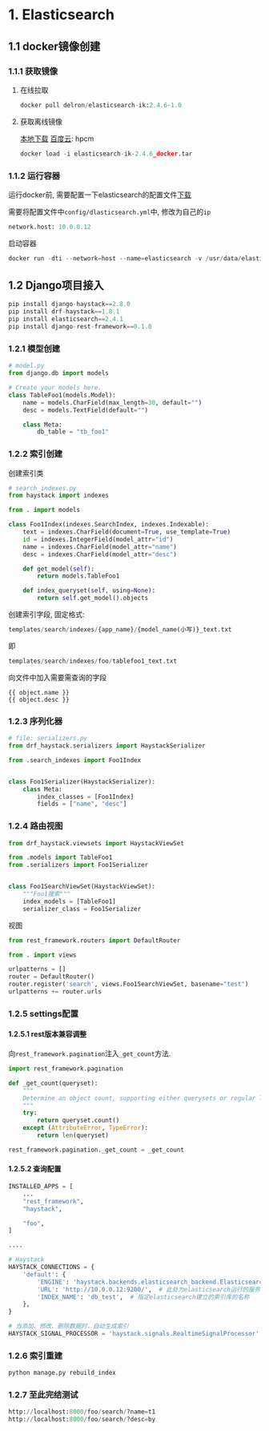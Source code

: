 # 1. Elasticsearch

## 1.1 docker镜像创建

### 1.1.1 获取镜像

1. 在线拉取

   ```python
   docker pull delron/elasticsearch-ik:2.4.6-1.0
   ```

2. 获取离线镜像

   [本地下载](image/05-elasticsearch-%E5%AE%8C%E6%95%B4%E9%85%8D%E7%BD%AE/delron_elasticsearch.tar.gz)    [百度云](https://pan.baidu.com/s/1D5v0gfPhWBgwioQ_kaAc_A): hpcm
   
   ```python
   docker load -i elasticsearch-ik-2.4.6_docker.tar
   ```

### 1.1.2 运行容器

运行docker前, 需要配置一下elasticsearch的配置文件[下载](image/05-elasticsearch-%E5%AE%8C%E6%95%B4%E9%85%8D%E7%BD%AE/config.rar)

需要将配置文件中`config/dlasticsearch.yml`中, 修改为自己的`ip`

```python
network.host: 10.0.0.12
```

启动容器

```python
docker run -dti --network=host --name=elasticsearch -v /usr/data/elasticsearch/config:/usr/share/elasticsearch/config delron/elasticsearch-ik:2.4.6-1.0
```

## 1.2 Django项目接入

```python
pip install django-haystack==2.8.0
pip install drf-haystack==1.8.1
pip install elasticsearch==2.4.1
pip install django-rest-framework==0.1.0
```

### 1.2.1 模型创建

```python
# model.py
from django.db import models

# Create your models here.
class TableFoo1(models.Model):
    name = models.CharField(max_length=30, default="")
    desc = models.TextField(default="")

    class Meta:
        db_table = "tb_foo1"
```

### 1.2.2 索引创建

创建索引类

```python
# search_indexes.py
from haystack import indexes

from . import models

class Foo1Index(indexes.SearchIndex, indexes.Indexable):
    text = indexes.CharField(document=True, use_template=True)
    id = indexes.IntegerField(model_attr="id")
    name = indexes.CharField(model_attr="name")
    desc = indexes.CharField(model_attr="desc")

    def get_model(self):
        return models.TableFoo1

    def index_queryset(self, using=None):
        return self.get_model().objects
```

创建索引字段, 固定格式:

```Python
templates/search/indexes/{app_name}/{model_name(小写)}_text.txt
```

即

```python
templates/search/indexes/foo/tablefoo1_text.txt
```

向文件中加入需要需查询的字段

```jinja2
{{ object.name }}
{{ object.desc }}
```

### 1.2.3 序列化器

```python
# file: serializers.py
from drf_haystack.serializers import HaystackSerializer

from .search_indexes import Foo1Index


class Foo1Serializer(HaystackSerializer):
    class Meta:
        index_classes = [Foo1Index]
        fields = ["name", "desc"]
```

### 1.2.4 路由视图

```python
from drf_haystack.viewsets import HaystackViewSet

from .models import TableFoo1
from .serializers import Foo1Serializer


class Foo1SearchViewSet(HaystackViewSet):
    """Foo1搜索"""
    index_models = [TableFoo1]
    serializer_class = Foo1Serializer
```

视图

```python
from rest_framework.routers import DefaultRouter

from . import views

urlpatterns = []
router = DefaultRouter()
router.register('search', views.Foo1SearchViewSet, basename="test")
urlpatterns += router.urls
```

### 1.2.5 settings配置

#### 1.2.5.1 rest版本兼容调整

向`rest_framework.pagination`注入`_get_count`方法.

```python
import rest_framework.pagination

def _get_count(queryset):
    """
    Determine an object count, supporting either querysets or regular lists.
    """
    try:
        return queryset.count()
    except (AttributeError, TypeError):
        return len(queryset)

rest_framework.pagination._get_count = _get_count
```

#### 1.2.5.2 查询配置

```python
INSTALLED_APPS = [
    ...
    "rest_framework",
    "haystack",

    "foo",
]

....

# Haystack
HAYSTACK_CONNECTIONS = {
    'default': {
        'ENGINE': 'haystack.backends.elasticsearch_backend.ElasticsearchSearchEngine',
        'URL': 'http://10.0.0.12:9200/',  # 此处为elasticsearch运行的服务器ip地址，端口号固定为9200
        'INDEX_NAME': 'db_test',  # 指定elasticsearch建立的索引库的名称
    },
}

# 当添加、修改、删除数据时，自动生成索引
HAYSTACK_SIGNAL_PROCESSOR = 'haystack.signals.RealtimeSignalProcessor'
```

### 1.2.6 索引重建

```python
python manage.py rebuild_index
```

### 1.2.7 至此完结测试

```python
http://localhost:8000/foo/search/?name=t1
http://localhost:8000/foo/search/?desc=by
```

